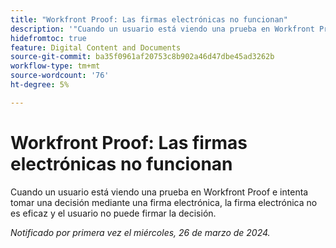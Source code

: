 ```yaml
---
title: "Workfront Proof: Las firmas electrónicas no funcionan"
description: '"Cuando un usuario está viendo una prueba en Workfront Proof e intenta tomar una decisión mediante una firma electrónica, la firma electrónica no es eficaz y el usuario no puede firmar la decisión".'
hidefromtoc: true
feature: Digital Content and Documents
source-git-commit: ba35f0961af20753c8b902a46d47dbe45ad3262b
workflow-type: tm+mt
source-wordcount: '76'
ht-degree: 5%

---
```



# Workfront Proof: Las firmas electrónicas no funcionan

<!--wf. wfp-->

Cuando un usuario está viendo una prueba en Workfront Proof e intenta tomar una decisión mediante una firma electrónica, la firma electrónica no es eficaz y el usuario no puede firmar la decisión.

_Notificado por primera vez el miércoles, 26 de marzo de 2024._

